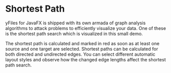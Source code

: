# Shortest Path
  

 yFiles for JavaFX is shipped with its own armada of graph analysis algorithms to attack problems to efficiently visualize your data. One of these is the shortest path search which is visualized in this small demo.   

 The shortest path is calculated and marked in red as soon as at least one source and one target are selected. Shortest paths can be calculated for both directed and undirected edges. You can select different automatic layout styles and observe how the changed edge lengths affect the shortest path search.   